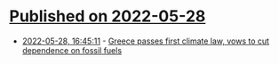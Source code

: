 # [Published on 2022-05-28](index.md)

* [2022-05-28, 16:45:11](https://news.ycombinator.com/item?id=31541747) - [Greece passes first climate law, vows to cut dependence on fossil fuels](https://uk.news.yahoo.com/greece-passes-first-climate-law-161337788.html)
